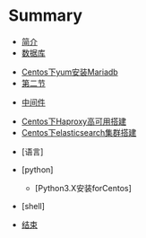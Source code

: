 # Summary

* [简介](README.md)
* [数据库](db/README.md)
 - [Centos下yum安装Mariadb](db/Centos下yum安装Mariadb.md)
 - [第二节](chapter1/section2.md)
* [中间件](ops/README.md)
 - [Centos下Haproxy高可用搭建](ops/Centos下Haproxy高可用搭建.md)
 - [Centos下elasticsearch集群搭建](ops/Centos下elasticsearch集群搭建.md)
* [语言]
 * [python]
   - [Python3.X安装forCentos]

 * [shell]
* [结束](end/README.md)


